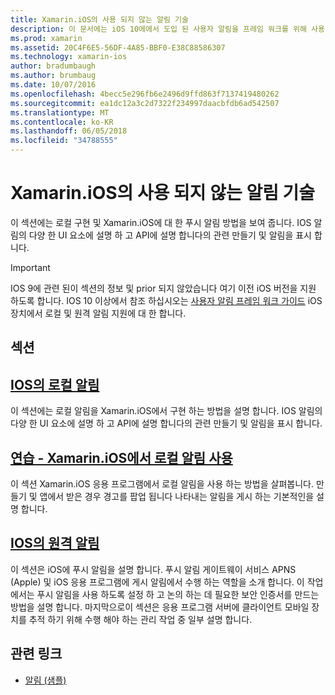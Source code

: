 ```yaml
---
title: Xamarin.iOS의 사용 되지 않는 알림 기술
description: 이 문서에는 iOS 10에에서 도입 된 사용자 알림을 프레임 워크를 위해 사용 되지 않는 iOS 알림 기술을 설명 합니다.
ms.prod: xamarin
ms.assetid: 20C4F6E5-56DF-4A85-BBF0-E38C88586307
ms.technology: xamarin-ios
author: bradumbaugh
ms.author: brumbaug
ms.date: 10/07/2016
ms.openlocfilehash: 4becc5e296fb6e2496d9ffd863f7137419480262
ms.sourcegitcommit: ea1dc12a3c2d7322f234997daacbfdb6ad542507
ms.translationtype: MT
ms.contentlocale: ko-KR
ms.lasthandoff: 06/05/2018
ms.locfileid: "34788555"
---
```

# <a name="deprecated-notification-technologies-in-xamarinios"></a>Xamarin.iOS의 사용 되지 않는 알림 기술

이 섹션에는 로컬 구현 및 Xamarin.iOS에 대 한 푸시 알림 방법을 보여 줍니다. IOS 알림의 다양 한 UI 요소에 설명 하 고 API에 설명 합니다의 관련 만들기 및 알림을 표시 합니다.

> [!IMPORTANT]
> IOS 9에 관련 된이 섹션의 정보 및 prior 되지 않았습니다 여기 이전 iOS 버전을 지원 하도록 합니다. IOS 10 이상에서 참조 하십시오는 [사용자 알림 프레임 워크 가이드](~/ios/platform/user-notifications/index.md) iOS 장치에서 로컬 및 원격 알림 지원에 대 한 합니다.

## <a name="sections"></a>섹션

<a name="Local Notifications In iOS" />

##  <a name="local-notifications-in-ioslocal-notifications-in-iosmd"></a>[IOS의 로컬 알림](local-notifications-in-ios.md)

이 섹션에는 로컬 알림을 Xamarin.iOS에서 구현 하는 방법을 설명 합니다. IOS 알림의 다양 한 UI 요소에 설명 하 고 API에 설명 합니다의 관련 만들기 및 알림을 표시 합니다.

<a name="Local Notifications Walkthrough" />

##  <a name="walkthrough---using-local-notifications-in-xamarinioslocal-notifications-in-ios-walkthroughmd"></a>[연습 - Xamarin.iOS에서 로컬 알림 사용](local-notifications-in-ios-walkthrough.md)

이 섹션 Xamarin.iOS 응용 프로그램에서 로컬 알림을 사용 하는 방법을 살펴봅니다. 만들기 및 앱에서 받은 경우 경고를 팝업 됩니다 나타내는 알림을 게시 하는 기본적인을 설명 합니다.

<a name="Remote Notifications In iOS" />

##  <a name="remote-notifications-in-iosremote-notifications-in-iosmd"></a>[IOS의 원격 알림](remote-notifications-in-ios.md)

이 섹션은 iOS에 푸시 알림을 설명 합니다. 푸시 알림 게이트웨이 서비스 APNS (Apple) 및 iOS 응용 프로그램에 게시 알림에서 수행 하는 역할을 소개 합니다. 이 작업에서는 푸시 알림을 사용 하도록 설정 하 고 논의 하는 데 필요한 보안 인증서를 만드는 방법을 설명 합니다. 마지막으로이 섹션은 응용 프로그램 서버에 클라이언트 모바일 장치를 추적 하기 위해 수행 해야 하는 관리 작업 중 일부 설명 합니다.

## <a name="related-links"></a>관련 링크

- [알림 (샘플)](https://developer.xamarin.com/samples/monotouch/Notifications/)
